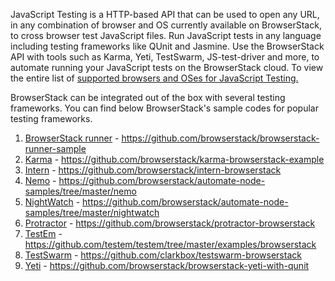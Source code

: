 JavaScript Testing is a HTTP-based API that can be used to open any URL, in any combination of browser and OS currently available on BrowserStack, to cross browser test JavaScript files. Run JavaScript tests in any language including testing frameworks like QUnit and Jasmine. Use the BrowserStack API with tools such as Karma, Yeti, TestSwarm, JS-test-driver and more, to automate running your JavaScript tests on the BrowserStack cloud. To view the entire list of [supported browsers and OSes for JavaScript Testing.](https://www.browserstack.com/list-of-browsers-and-platforms?product=js_testing)

BrowserStack can be integrated out of the box with several testing frameworks. You can find below BrowserStack's sample codes for popular testing frameworks. 

1. [BrowserStack runner](https://github.com/browserstack/browserstack-runner) - https://github.com/browserstack/browserstack-runner-sample
2. [Karma](http://karma-runner.github.io/0.13/index.html) - https://github.com/browserstack/karma-browserstack-example
3. [Intern](https://theintern.github.io/) - https://github.com/browserstack/intern-browserstack
4. [Nemo](https://nemo.js.org/) - https://github.com/browserstack/automate-node-samples/tree/master/nemo
5. [NightWatch](http://nightwatchjs.org/) - https://github.com/browserstack/automate-node-samples/tree/master/nightwatch
6. [Protractor](https://angular.github.io/protractor/#/) - https://github.com/browserstack/protractor-browserstack
7. [TestEm](http://tobyho.com/2012/06/24/testem-interactive-js-test-runner/) - https://github.com/testem/testem/tree/master/examples/browserstack
8. [TestSwarm](http://swarm.jquery.org/) - https://github.com/clarkbox/testswarm-browserstack
9. [Yeti](http://yeti.cx/) - https://github.com/browserstack/browserstack-yeti-with-qunit
